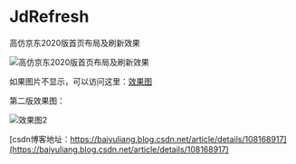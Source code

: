 # JdRefresh
高仿京东2020版首页布局及刷新效果

![高仿京东2020版首页布局及刷新效果](https://img-blog.csdnimg.cn/2020082509180512.gif#pic_center)

如果图片不显示，可以访问这里：[效果图](https://img-blog.csdnimg.cn/2020082509180512.gif)

第二版效果图：

![效果图2](https://img-blog.csdnimg.cn/e842c9182ff2417b9b81d3c413c1e046.gif#pic_center)

[csdn博客地址：https://baiyuliang.blog.csdn.net/article/details/108168917](https://baiyuliang.blog.csdn.net/article/details/108168917)
